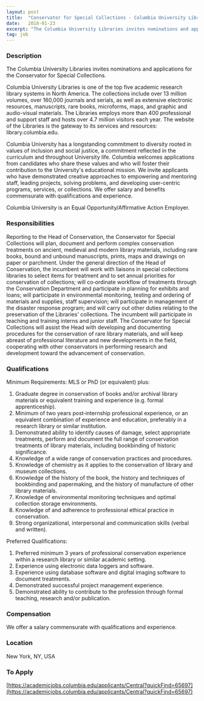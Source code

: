 ```yaml
---
layout: post
title:  "Conservator for Special Collections - Columbia University Libraries"
date:   2018-01-23
excerpt: "The Columbia University Libraries invites nominations and applications for the Conservator for Special Collections. Columbia University Libraries is one of the top five academic research library systems in North America. The collections include over 13 million volumes, over 160,000 journals and serials, as well as extensive electronic resources, manuscripts, rare..."
tag: job
---
```


### Description   

The Columbia University Libraries invites nominations and applications for the Conservator for Special Collections.

Columbia University Libraries is one of the top five academic research library systems in North America. The collections include over 13 million volumes, over 160,000 journals and serials, as well as extensive electronic resources, manuscripts, rare books, microforms, maps, and graphic and audio-visual materials. The Libraries employs more than 400 professional and support staff and hosts over 4.7 million visitors each year.  The website of the Libraries is the gateway to its services and resources: library.columbia.edu.

Columbia University has a longstanding commitment to diversity rooted in values of inclusion and social justice, a commitment reflected in the curriculum and throughout University life. Columbia welcomes applications from candidates who share these values and who will foster their contribution to the University's educational mission. We invite applicants who have demonstrated creative approaches to empowering and mentoring staff, leading projects, solving problems, and developing user-centric programs, services, or collections. We offer salary and benefits commensurate with qualifications and experience.   

Columbia University is an Equal Opportunity/Affirmative Action Employer.


### Responsibilities   

Reporting to the Head of Conservation, the Conservator for Special Collections will plan, document and perform complex conservation treatments on ancient, medieval and modern library materials, including rare books, bound and unbound manuscripts, prints, maps and drawings on paper or parchment. Under the general direction of the Head of Conservation, the incumbent will work with liaisons in special collections libraries to select items for treatment and to set annual priorities for conservation of collections; will co‐ordinate workflow of treatments through the Conservation Department and participate in planning for exhibits and loans; will participate in environmental monitoring, testing and ordering of materials and supplies, staff supervision; will participate in management of the disaster response program; and will carry out other duties relating to the preservation of the Libraries' collections. The incumbent will participate in teaching and training interns and junior staff. The Conservator for Special Collections will assist the Head with developing and documenting procedures for the conservation of rare library materials, and will keep abreast of professional literature and new developments in the field, cooperating with other conservators in performing research and development toward the advancement of conservation.


### Qualifications   

Minimum Requirements: MLS or PhD (or equivalent) plus:
1.	Graduate degree in conservation of books and/or archival library materials or equivalent training and experience (e.g. formal apprenticeship).
2.	Minimum of two years post‐internship professional experience, or an equivalent combination of experience and education, preferably in a research library or similar institution.
3.	Demonstrated ability to identify causes of damage, select appropriate treatments, perform and document the full range of conservation treatments of library materials, including bookbinding of historic significance.
4.	Knowledge of a wide range of conservation practices and procedures.
5.	Knowledge of chemistry as it applies to the conservation of library and museum collections.
6.	Knowledge of the history of the book, the history and techniques of bookbinding and papermaking, and the history of manufacture of other library materials.
7.	Knowledge of environmental monitoring techniques and optimal collection storage environments.
8.	Knowledge of and adherence to professional ethical practice in conservation.
9.	Strong organizational, interpersonal and communication skills (verbal and written).

Preferred Qualifications:
1.	Preferred minimum 3 years of professional conservation experience within a research library or similar academic setting.
2.	Experience using electronic data loggers and software.
3.	Experience using database software and digital imaging software to document treatments.
4.	Demonstrated successful project management experience.
5.	Demonstrated ability to contribute to the profession through formal teaching, research and/or publication.


### Compensation   

We offer a salary commensurate with qualifications and experience.


### Location   

New York, NY, USA




### To Apply   

[https://academicjobs.columbia.edu/applicants/Central?quickFind=65697](https://academicjobs.columbia.edu/applicants/Central?quickFind=65697)





